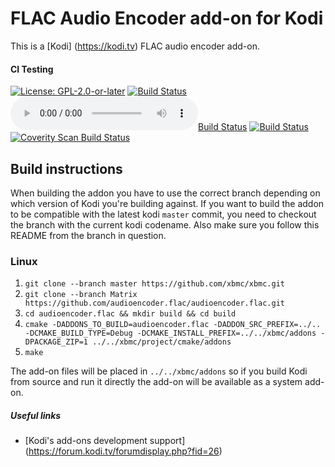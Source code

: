 # FLAC Audio Encoder add-on for Kodi

This is a [Kodi] (https://kodi.tv) FLAC audio encoder add-on.

#### CI Testing
[![License: GPL-2.0-or-later](https://img.shields.io/badge/License-GPL%20v2+-blue.svg)](LICENSE.md)
[![Build Status](https://travis-ci.org/xbmc/audioencoder.flac.svg?branch=Matrix)](https://travis-ci.org/xbmc/audioencoder.flac/branches)
[![Build Status](https://dev.azure.com/teamkodi/binary-addons/_apis/build/status/xbmc.audioencoder.flac?branchName=Matrix)](https://dev.azure.com/teamkodi/binary-addons/_build/latest?definitionId=21&branchName=Matrix)
[![Build Status](https://jenkins.kodi.tv/view/Addons/job/xbmc/job/audioencoder.flac/job/Matrix/badge/icon)](https://jenkins.kodi.tv/blue/organizations/jenkins/xbmc%2Faudioencoder.flac/branches/)
[![Coverity Scan Build Status](https://scan.coverity.com/projects/5120/badge.svg)](https://scan.coverity.com/projects/5120)
<!--- [![Build Status](https://ci.appveyor.com/api/projects/status/github/xbmc/audioencoder.flac?branch=Matrix&svg=true)](https://ci.appveyor.com/project/xbmc/audioencoder-flac?branch=Matrix) -->

## Build instructions

When building the addon you have to use the correct branch depending on which version of Kodi you're building against.
If you want to build the addon to be compatible with the latest kodi `master` commit, you need to checkout the branch with the current kodi codename.
Also make sure you follow this README from the branch in question.

### Linux

1. `git clone --branch master https://github.com/xbmc/xbmc.git`
2. `git clone --branch Matrix https://github.com/audioencoder.flac/audioencoder.flac.git`
3. `cd audioencoder.flac && mkdir build && cd build`
4. `cmake -DADDONS_TO_BUILD=audioencoder.flac -DADDON_SRC_PREFIX=../.. -DCMAKE_BUILD_TYPE=Debug -DCMAKE_INSTALL_PREFIX=../../xbmc/addons -DPACKAGE_ZIP=1 ../../xbmc/project/cmake/addons`
5. `make`

The add-on files will be placed in `../../xbmc/addons` so if you build Kodi from source and run it directly 
the add-on will be available as a system add-on.

##### Useful links

* [Kodi's add-ons development support] (https://forum.kodi.tv/forumdisplay.php?fid=26)

